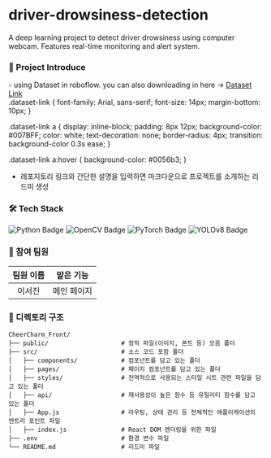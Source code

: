 # driver-drowsiness-detection
A deep learning project to detect driver drowsiness using computer webcam. Features real-time monitoring and alert system. 


### 📝 Project Introduce
<div class="dataset-link">
  - using Dataset in roboflow. you can also downloading in here -> <a href="https://universe.roboflow.com/karthik-madhvan/drowsiness-detection-xsriz">Dataset Link</a>
</div>
.dataset-link {
  font-family: Arial, sans-serif;
  font-size: 14px;
  margin-bottom: 10px;
}

.dataset-link a {
  display: inline-block;
  padding: 8px 12px;
  background-color: #007BFF;
  color: white;
  text-decoration: none;
  border-radius: 4px;
  transition: background-color 0.3s ease;
}

.dataset-link a:hover {
  background-color: #0056b3;
}

- 레포지토리 링크와 간단한 설명을 입력하면 마크다운으로 프로젝트를 소개하는 리드미 생성

### 🛠️ Tech Stack
![Python Badge](https://img.shields.io/badge/Python-3776AB?style=flat&logo=Python&logoColor=white)
![OpenCV Badge](https://img.shields.io/badge/OpenCV-5C3EE8?style=flat&logo=OpenCV&logoColor=white)
![PyTorch Badge](https://img.shields.io/badge/PyTorch-EE4C2C?style=flat&logo=PyTorch&logoColor=white)
![YOLOv8 Badge](https://img.shields.io/badge/YOLOv8-FFA500?style=flat&logo=data:image/png;base64,iVBORw0KGgoAAAANSUhEUgAAABAAAAAQCAYAAAAf8/9hAAAAiklEQVR42mL8//8/AzUBEQNGJkU4DDXwzGcNQFAY1QGECQNEHjwZL8oMwk6FBOAjDlC7HBhU/gZPogR4gyYhBLVcAOxlAaVwDQTsUM1UPgyYYBmVwMlVsUMU1YKJVBkR2EFkXgACkABYQ/wcAaWI3gGAV6ADcVJcAhDmRBBwDAACRMIK3v5Dh0AAAAASUVORK5CYII=&logoColor=white)


### 👥 참여 팀원

|  팀원 이름  |  맡은 기능   |
|:----------:|:----------:|
|    이서진    |  메인 페이지  |

### 📁 디렉토리 구조

```
CheerCharm_Front/
├── public/                    # 정적 파일(이미지, 폰트 등) 모음 폴더
├── src/                       # 소스 코드 포함 폴더
│   ├── components/            # 컴포넌트를 담고 있는 폴더
│   ├── pages/                 # 페이지 컴포넌트를 담고 있는 폴더
│   ├── styles/                # 전역적으로 사용되는 스타일 시트 관련 파일을 담고 있는 폴더
│   ├── api/                   # 재사용성이 높은 함수 등 유틸리티 함수를 담고 있는 폴더
│   ├── App.js                 # 라우팅, 상태 관리 등 전체적인 애플리케이션의 엔트리 포인트 파일
│   ├── index.js               # React DOM 렌더링을 위한 파일
├── .env                       # 환경 변수 파일
└── README.md                  # 리드미 파일
```
